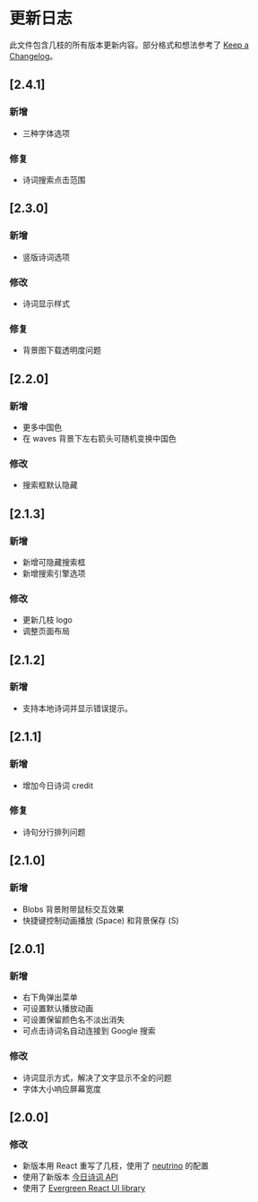 # 更新日志

此文件包含几枝的所有版本更新内容。部分格式和想法参考了 [Keep a Changelog](https://keepachangelog.com/en/1.0.0/)。

## [2.4.1]

### 新增

- 三种字体选项

### 修复

- 诗词搜索点击范围

## [2.3.0]

### 新增

- 竖版诗词选项

### 修改

- 诗词显示样式

### 修复

- 背景图下载透明度问题

## [2.2.0]

### 新增

- 更多中国色
- 在 waves 背景下左右箭头可随机变换中国色

### 修改

- 搜索框默认隐藏

## [2.1.3]

### 新增

- 新增可隐藏搜索框
- 新增搜索引擎选项

### 修改

- 更新几枝 logo
- 调整页面布局

## [2.1.2]

### 新增

- 支持本地诗词并显示错误提示。

## [2.1.1]

### 新增

- 增加今日诗词 credit

### 修复

- 诗句分行排列问题

## [2.1.0]

### 新增

- Blobs 背景附带鼠标交互效果
- 快捷键控制动画播放 (Space) 和背景保存 (S)

## [2.0.1]

### 新增

- 右下角弹出菜单
- 可设置默认播放动画
- 可设置保留颜色名不淡出消失
- 可点击诗词名自动连接到 Google 搜索

### 修改

- 诗词显示方式，解决了文字显示不全的问题
- 字体大小响应屏幕宽度

## [2.0.0]

### 修改

- 新版本用 React 重写了几枝，使用了 [neutrino](https://neutrinojs.org/packages/react/) 的配置
- 使用了新版本 [今日诗词 API](https://www.jinrishici.com/)
- 使用了 [Evergreen React UI library](https://evergreen.segment.com/)
